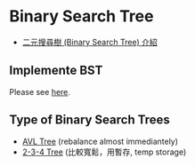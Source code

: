 # Binary Search Tree

- [二元搜尋樹 (Binary Search Tree) 介紹](introduction.md)

## Implemente BST

Please see [here](https://github.com/kaka-lin/Notes/tree/master/DSA/Tree/Binary%20Tree/Binary%20Search%20Tree/implementation).

## Type of Binary Search Trees

- [AVL Tree](https://github.com/kaka-lin/Notes/tree/master/DSA/Tree/Binary%20Tree/Binary%20Search%20Tree/AVL%20Tree) (rebalance almost immediantely)
- [2-3-4 Tree](https://github.com/kaka-lin/Notes/tree/master/DSA/Tree/Binary%20Tree/Binary%20Search%20Tree/2-3-4%20Tree) (比較寬鬆，用暫存, temp storage)
